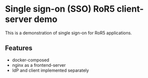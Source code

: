 # Single sign-on (SSO) RoR5 client-server demo

This is a demonstration of single sign-on for RoR5 applications. 

## Features
* docker-composed
* nginx as a frontend-server
* IdP and client implemented separately

